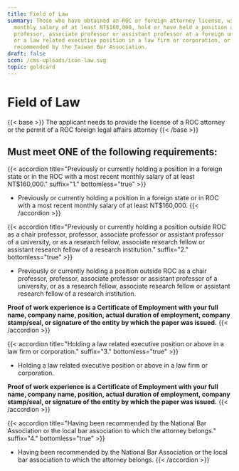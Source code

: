 ```yaml
---
title: Field of Law
summary: Those who have obtained an ROC or foreign attorney license, with a
  monthly salary of at least NT$160,000, hold or have held a position as a
  professor, associate professor or assistant professor at a foreign university,
  or a law related executive position in a law firm or corporation, or have been
  recommended by the Taiwan Bar Association.
draft: false
icon: /cms-uploads/icon-law.svg
topic: goldcard
---
```

# Field of Law

{{< base >}}
The applicant needs to provide the license of a ROC attorney or the permit of a ROC foreign legal affairs attorney
{{< /base >}}

## Must meet **ONE** of the following requirements:

{{< accordion title="Previously or currently holding a position in a foreign state or in the ROC with a most recent monthly salary of at least NT$160,000." suffix="1." bottomless="true" >}}
* Previously or currently holding a position in a foreign state or in ROC with a most recent monthly salary of at least NT$160,000.
{{< /accordion >}}

{{< accordion title="Previously or currently holding a position outside ROC as a chair professor, professor, associate professor or assistant professor of a university, or as a research fellow, associate research fellow or assistant research fellow of a research institution." suffix="2." bottomless="true" >}}
* Previously or currently holding a position outside ROC as a chair professor, professor, associate professor or assistant professor of a university, or as a research fellow, associate research fellow or assistant research fellow of a research institution. 

**Proof of work experience is a Certificate of Employment with your full name, company name, position, actual duration of employment, company stamp/seal, or signature of the entity by which the paper was issued.**
{{< /accordion >}}

{{< accordion title="Holding a law related executive position or above in a law firm or corporation." suffix="3." bottomless="true" >}}
* Holding a law related executive position or above in a law firm or corporation. 

**Proof of work experience is a Certificate of Employment with your full name, company name, position, actual duration of employment, company stamp/seal, or signature of the entity by which the paper was issued.**
{{< /accordion >}}

{{< accordion title="Having been recommended by the National Bar Association or the local bar association to which the attorney belongs." suffix="4." bottomless="true" >}}
* Having been recommended by the National Bar Association or the local bar association to which the attorney belongs.
{{< /accordion >}}